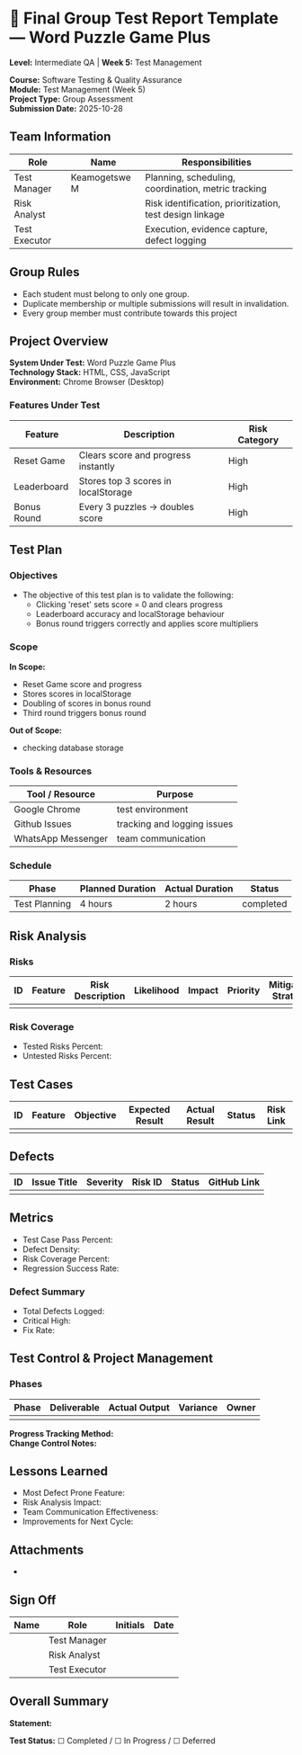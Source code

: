 # 🧪 Final Group Test Report Template — Word Puzzle Game Plus

**Level:** Intermediate QA | **Week 5:** Test Management

**Course:** Software Testing & Quality Assurance  
**Module:** Test Management (Week 5)  
**Project Type:** Group Assessment  
**Submission Date:** 2025-10-28

## Team Information

| Role | Name | Responsibilities |
|------|------|------------------|
| Test Manager | Keamogetswe M| Planning, scheduling, coordination, metric tracking |
| Risk Analyst | | Risk identification, prioritization, test design linkage |
| Test Executor | | Execution, evidence capture, defect logging |

## Group Rules

- Each student must belong to only one group.
- Duplicate membership or multiple submissions will result in invalidation.
- Every group member must contribute towards this project

## Project Overview

**System Under Test:** Word Puzzle Game Plus  
**Technology Stack:** HTML, CSS, JavaScript  
**Environment:** Chrome Browser (Desktop)

### Features Under Test

| Feature | Description | Risk Category |
|---------|-------------|---------------|
| Reset Game | Clears score and progress instantly | High |
| Leaderboard | Stores top 3 scores in localStorage | High |
| Bonus Round | Every 3 puzzles → doubles score | High |

## Test Plan

### Objectives

- The objective of this test plan is to validate the following:
    - Clicking 'reset' sets score = 0 and clears progress
    - Leaderboard accuracy and localStorage behaviour
    - Bonus round triggers correctly and applies score multipliers

### Scope

**In Scope:**
- Reset Game score and progress
- Stores scores in localStorage
- Doubling of scores in bonus round
- Third round triggers bonus round

**Out of Scope:**
- checking database storage

### Tools & Resources

| Tool / Resource            | Purpose       |
| --------------------------- | ------------------------------ | 
| Google Chrome                | test environment |
| Github Issues        | tracking and logging issues                 |
| WhatsApp Messenger        | team communication     |



### Schedule

| Phase | Planned Duration | Actual Duration | Status |
|-------|------------------|-----------------|--------|
| Test Planning | 4 hours| 2 hours | completed|

## Risk Analysis

### Risks

| ID | Feature | Risk Description | Likelihood | Impact | Priority | Mitigation Strategy |
|----|---------|------------------|------------|--------|----------|---------------------|
| | | | | | | |

### Risk Coverage

- Tested Risks Percent: 
- Untested Risks Percent: 

## Test Cases

| ID | Feature | Objective | Expected Result | Actual Result | Status | Risk Link |
|----|---------|-----------|----------------|---------------|--------|-----------|
| | | | | | | |

## Defects

| ID | Issue Title | Severity | Risk ID | Status | GitHub Link |
|----|-------------|----------|---------|--------|-------------|
| | | | | | |

## Metrics

- Test Case Pass Percent: 
- Defect Density: 
- Risk Coverage Percent: 
- Regression Success Rate: 

### Defect Summary

- Total Defects Logged: 
- Critical High: 
- Fix Rate: 

## Test Control & Project Management

### Phases

| Phase | Deliverable | Actual Output | Variance | Owner |
|-------|-------------|---------------|----------|-------|
| | | | | |

**Progress Tracking Method:**  
**Change Control Notes:**

## Lessons Learned

- Most Defect Prone Feature: 
- Risk Analysis Impact: 
- Team Communication Effectiveness: 
- Improvements for Next Cycle: 

## Attachments

- 

## Sign Off

| Name | Role | Initials | Date |
|------|------|-----------|------|
| | Test Manager | | |
| | Risk Analyst | | |
| | Test Executor | | |

## Overall Summary

**Statement:** 

**Test Status:** ☐ Completed / ☐ In Progress / ☐ Deferred

